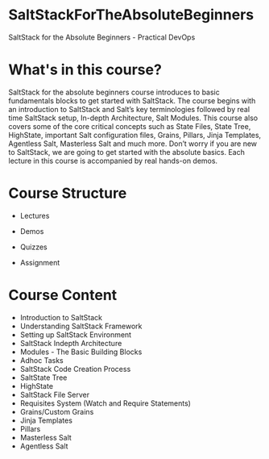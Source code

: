 # SaltStackForTheAbsoluteBeginners
SaltStack for the Absolute Beginners - Practical DevOps

# What's in this course?

SaltStack for the absolute beginners course introduces to basic fundamentals blocks to get started with SaltStack. The course begins with an introduction to SaltStack and Salt’s key terminologies followed by real time SaltStack setup, In-depth Architecture, Salt Modules. This course also covers some of the core critical concepts such as State Files, State Tree, HighState, important Salt configuration files, Grains, Pillars, Jinja Templates, Agentless Salt, Masterless Salt and much more. Don’t worry if you are new to SaltStack, we are going to get started with the absolute basics. Each lecture in this course is accompanied by real hands-on demos. 

# Course Structure

- Lectures

- Demos

- Quizzes

- Assignment

# Course Content

- Introduction to SaltStack
- Understanding SaltStack Framework
- Setting up SaltStack Environment
- SaltStack Indepth Architecture
- Modules - The Basic Building Blocks
- Adhoc Tasks
- SaltStack Code Creation Process
- SaltState Tree
- HighState
- SaltStack File Server
- Requisites System (Watch and Require Statements)
- Grains/Custom Grains
- Jinja Templates
- Pillars
- Masterless Salt
- Agentless Salt
